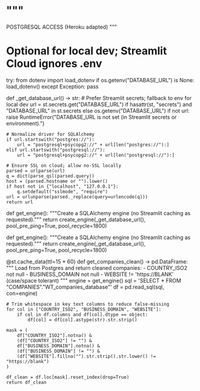 """
=====================
POSTGRESQL ACCESS  (Heroku adapted)
"""

# Optional for local dev; Streamlit Cloud ignores .env
try:
    from dotenv import load_dotenv
    if os.getenv("DATABASE_URL") is None:
        load_dotenv()
except Exception:
    pass

def _get_database_url() -> str:
    # Prefer Streamlit secrets; fallback to env for local dev
    url = st.secrets.get("DATABASE_URL") if hasattr(st, "secrets") and "DATABASE_URL" in st.secrets else os.getenv("DATABASE_URL")
    if not url:
        raise RuntimeError("DATABASE_URL is not set (in Streamlit secrets or environment).")

    # Normalize driver for SQLAlchemy
    if url.startswith("postgres://"):
        url = "postgresql+psycopg2://" + url[len("postgres://"):]
    elif url.startswith("postgresql://"):
        url = "postgresql+psycopg2://" + url[len("postgresql://"):]

    # Ensure SSL on cloud; allow no-SSL locally
    parsed = urlparse(url)
    q = dict(parse_qsl(parsed.query))
    host = (parsed.hostname or "").lower()
    if host not in {"localhost", "127.0.0.1"}:
        q.setdefault("sslmode", "require")
    url = urlunparse(parsed._replace(query=urlencode(q)))
    return url

def get_engine():
    """Create a SQLAlchemy engine (no Streamlit caching as requested)."""
    return create_engine(_get_database_url(), pool_pre_ping=True, pool_recycle=1800)


def get_engine():
    """Create a SQLAlchemy engine (no Streamlit caching as requested)."""
    return create_engine(_get_database_url(), pool_pre_ping=True, pool_recycle=1800)

@st.cache_data(ttl=15 * 60)
def get_companies_clean() -> pd.DataFrame:
    """
    Load from Postgres and return cleaned companies:
      - COUNTRY_ISO2 not null
      - BUSINESS_DOMAIN not null
      - WEBSITE != 'https://BLANK' (case/space tolerant)
    """
    engine = get_engine()
    sql = 'SELECT * FROM "COMPANIES"."WT_companies_database"'
    df = pd.read_sql(sql, con=engine)

    # Trim whitespace in key text columns to reduce false-missing
    for col in ["COUNTRY_ISO2", "BUSINESS_DOMAIN", "WEBSITE"]:
        if col in df.columns and df[col].dtype == object:
            df[col] = df[col].astype(str).str.strip()

    mask = (
        df["COUNTRY_ISO2"].notna() &
        (df["COUNTRY_ISO2"] != "") &
        df["BUSINESS_DOMAIN"].notna() &
        (df["BUSINESS_DOMAIN"] != "") &
        (df["WEBSITE"].fillna("").str.strip().str.lower() != "https://blank")
    )

    df_clean = df.loc[mask].reset_index(drop=True)
    return df_clean